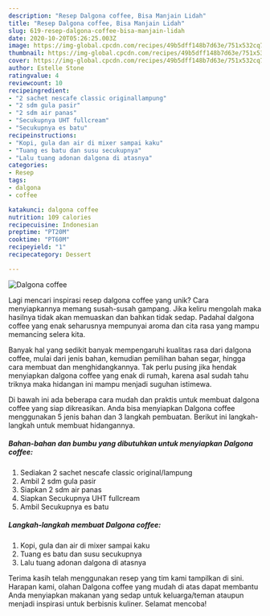 ```yaml
---
description: "Resep Dalgona coffee, Bisa Manjain Lidah"
title: "Resep Dalgona coffee, Bisa Manjain Lidah"
slug: 619-resep-dalgona-coffee-bisa-manjain-lidah
date: 2020-10-20T05:26:25.003Z
image: https://img-global.cpcdn.com/recipes/49b5dff148b7d63e/751x532cq70/dalgona-coffee-foto-resep-utama.jpg
thumbnail: https://img-global.cpcdn.com/recipes/49b5dff148b7d63e/751x532cq70/dalgona-coffee-foto-resep-utama.jpg
cover: https://img-global.cpcdn.com/recipes/49b5dff148b7d63e/751x532cq70/dalgona-coffee-foto-resep-utama.jpg
author: Estelle Stone
ratingvalue: 4
reviewcount: 10
recipeingredient:
- "2 sachet nescafe classic originallampung"
- "2 sdm gula pasir"
- "2 sdm air panas"
- "Secukupnya UHT fullcream"
- "Secukupnya es batu"
recipeinstructions:
- "Kopi, gula dan air di mixer sampai kaku"
- "Tuang es batu dan susu secukupnya"
- "Lalu tuang adonan dalgona di atasnya"
categories:
- Resep
tags:
- dalgona
- coffee

katakunci: dalgona coffee 
nutrition: 109 calories
recipecuisine: Indonesian
preptime: "PT20M"
cooktime: "PT60M"
recipeyield: "1"
recipecategory: Dessert

---
```



![Dalgona coffee](https://img-global.cpcdn.com/recipes/49b5dff148b7d63e/751x532cq70/dalgona-coffee-foto-resep-utama.jpg)

Lagi mencari inspirasi resep dalgona coffee yang unik? Cara menyiapkannya memang susah-susah gampang. Jika keliru mengolah maka hasilnya tidak akan memuaskan dan bahkan tidak sedap. Padahal dalgona coffee yang enak seharusnya mempunyai aroma dan cita rasa yang mampu memancing selera kita.

Banyak hal yang sedikit banyak mempengaruhi kualitas rasa dari dalgona coffee, mulai dari jenis bahan, kemudian pemilihan bahan segar, hingga cara membuat dan menghidangkannya. Tak perlu pusing jika hendak menyiapkan dalgona coffee yang enak di rumah, karena asal sudah tahu triknya maka hidangan ini mampu menjadi suguhan istimewa.




Di bawah ini ada beberapa cara mudah dan praktis untuk membuat dalgona coffee yang siap dikreasikan. Anda bisa menyiapkan Dalgona coffee menggunakan 5 jenis bahan dan 3 langkah pembuatan. Berikut ini langkah-langkah untuk membuat hidangannya.

<!--inarticleads1-->

##### Bahan-bahan dan bumbu yang dibutuhkan untuk menyiapkan Dalgona coffee:

1. Sediakan 2 sachet nescafe classic original/lampung
1. Ambil 2 sdm gula pasir
1. Siapkan 2 sdm air panas
1. Siapkan Secukupnya UHT fullcream
1. Ambil Secukupnya es batu




<!--inarticleads2-->

##### Langkah-langkah membuat Dalgona coffee:

1. Kopi, gula dan air di mixer sampai kaku
1. Tuang es batu dan susu secukupnya
1. Lalu tuang adonan dalgona di atasnya




Terima kasih telah menggunakan resep yang tim kami tampilkan di sini. Harapan kami, olahan Dalgona coffee yang mudah di atas dapat membantu Anda menyiapkan makanan yang sedap untuk keluarga/teman ataupun menjadi inspirasi untuk berbisnis kuliner. Selamat mencoba!
